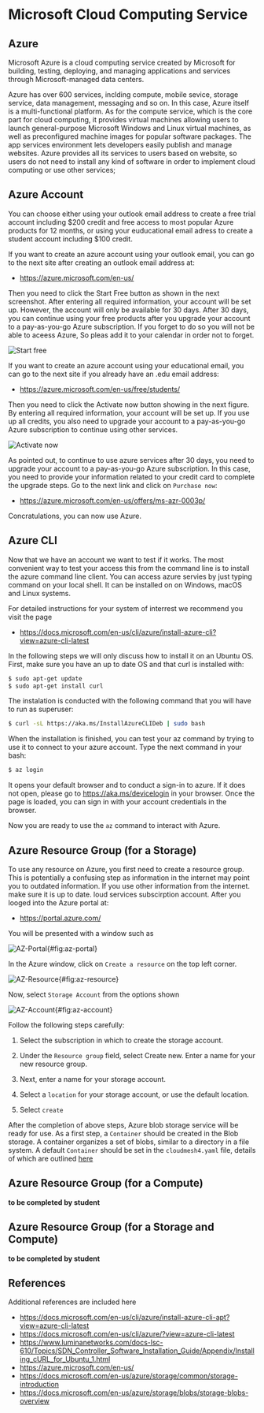 # Microsoft Cloud Computing Service

## Azure

Microsoft Azure  is a cloud computing service created by Microsoft for building,
testing, deploying, and managing applications and services through
Microsoft-managed data centers.

Azure has over 600 services, inclding compute, mobile sevice, storage service,
data management, messaging and so on. In this case, Azure itself is a
multi-functional platform. As for the compute service, which is the core part
for cloud computing, it provides virtual machines allowing users to launch
general-purpose Microsoft Windows and Linux virtual machines, as well as
preconfigured machine images for popular software packages. The app services
environment lets developers easily publish and manage websites. Azure provides
all its services to users based on website, so users do not need to install any
kind of software in order to implement cloud computing or use other services;

## Azure Account

You can choose either using your outlook email address to create a free trial
account including $200 credit and free access to most popular Azure products for
12 months, or using your euducational email adress to create a student account
including $100 credit.

If you want to create an azure account using your outlook email, you can go to
the next site after creating an outlook email address at:

* <https://azure.microsoft.com/en-us/>

Then you need to click the Start Free button as shown in the next screenshot.
After entering all required information, your account will be set up. However,
the account will only be available for 30 days. After 30 days, you can continue
using your free products after you upgrade your account to a pay-as-you-go Azure
subscription. If you forget to do so you will not be able to aceess Azure, So
pleas add it to your calendar in order not to forget.

![Start free](images/azure/image1.png)

If you want to create an azure account using your educational email, you can go
to the next site if you already have an .edu email address:

* <https://azure.microsoft.com/en-us/free/students/>

Then you need to click the Activate now button showing in the next figure. By
entering all required information, your account will be set up. If you use up
all credits, you also need to upgrade your account to a pay-as-you-go Azure
subscription to continue using other services.

![Activate now](images/azure/image2.png)

As pointed out, to continue to use azure services after 30 days, you need to
upgrade your account to a pay-as-you-go Azure subscription. In this case, you
need to provide your information related to your credit card to complete the
upgrade steps. Go to the next link and click on `Purchase now`:

* <https://azure.microsoft.com/en-us/offers/ms-azr-0003p/>

Concratulations, you can now use Azure. 

## Azure CLI

Now that we have an account we want to test if it works. The most convenient way
to test your access this from the command line is to install the azure command
line client. You can access azure servies by just typing command on your local
shell. It can be installed on on Windows, macOS and Linux systems.

For detailed instructions for your system of interrest we recommend you visit the page

* <https://docs.microsoft.com/en-us/cli/azure/install-azure-cli?view=azure-cli-latest>

In the following steps we will only discuss how to install it on an 
Ubuntu OS. First, make sure you have an up to date OS and that curl is installed with:

```bash
$ sudo apt-get update
$ sudo apt-get install curl
```

The instalation is conducted with the following command that you will have to
run as superuser:

```bash
$ curl -sL https://aka.ms/InstallAzureCLIDeb | sudo bash
```

When the installation is finished, you can test your az command by trying to use
it to connect to your azure account. Type the next command in your bash:

```python
$ az login
```

It opens your default browser and to conduct a sign-in to azure. If it does not
open, please go to <https://aka.ms/devicelogin> in your browser. Once the page
is loaded, you can sign in with your account credentials in the browser.

Now you are ready to use the `az` command to interact with Azure.

## Azure Resource Group (for a Storage)

To use any resource on Azure, you first need to create a resource group. This is
potentially a confusing step as information in the internet may point you to
outdated information. If you use other information from the internet. make sure
it is up to date. loud services subscirption account. After you looged into the
Azure portal at:

* <https://portal.azure.com/>

You will be presented with a window such as 

![AZ-Portal](images/azure-portal.png){#fig:az-portal}

In the Azure window, click on `Create a resource` on the top left corner.

![AZ-Resource](images/azure-resource.png){#fig:az-resource}

Now, select `Storage Account` from the options shown

![AZ-Account](images/azure-account.png){#fig:az-account}

Follow the following steps carefully:

1. Select the subscription in which to create the storage account.

2. Under the `Resource group` field, select Create new. Enter a name for your 
  new resource group.
  
3. Next, enter a name for your storage account.

4. Select a `location` for your storage account, or use the default location.

5. Select `create`

After the completion of above steps, Azure blob storage service will be ready 
for use. As a first step, a `Container` should be created in the Blob storage. 
A container organizes a set of blobs, similar to a directory in a file system. 
A default `Container` should be set in the `cloudmesh4.yaml` file, details  of 
which are outlined 
[here](https://github.com/cloudmesh/cloudmesh-manual/blob/master/docs-source/source/configuration/configuration.md)

## Azure Resource Group (for a Compute)

**to be completed by student**

## Azure Resource Group (for a Storage and Compute)

**to be completed by student**

## References

Additional references are included here

* <https://docs.microsoft.com/en-us/cli/azure/install-azure-cli-apt?view=azure-cli-latest>
* <https://docs.microsoft.com/en-us/cli/azure/?view=azure-cli-latest>
* <https://www.luminanetworks.com/docs-lsc-610/Topics/SDN_Controller_Software_Installation_Guide/Appendix/Installing_cURL_for_Ubuntu_1.html>
* <https://azure.microsoft.com/en-us/>
* <https://docs.microsoft.com/en-us/azure/storage/common/storage-introduction>
* <https://docs.microsoft.com/en-us/azure/storage/blobs/storage-blobs-overview>






